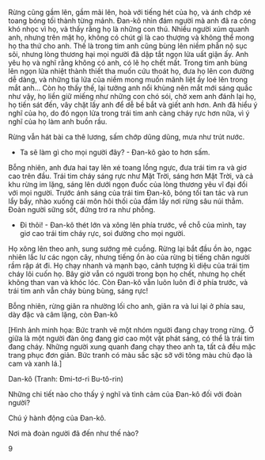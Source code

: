 Rừng cũng gầm lên, gầm mãi lên, hoà với tiếng hét của họ, và ánh chớp xé toang bóng tối thành từng mảnh. Đan-kô nhìn đám người mà anh đã ra công khó nhọc vì họ, và thấy rằng họ là những con thú. Nhiều người xúm quanh anh, nhưng trên mặt họ, không có chút gì là cao thượng và không thể mong họ tha thứ cho anh. Thế là trong tim anh cũng bùng lên niềm phẫn nộ sục sôi, nhưng lòng thương hại mọi người đã dập tắt ngọn lửa uất giận ấy. Anh yêu họ và nghĩ rằng không có anh, có lẽ họ chết mất. Trong tim anh bùng lên ngọn lửa nhiệt thành thiết tha muốn cứu thoát họ, đưa họ lên con đường dễ dàng, và những tia lửa của niềm mong muốn mãnh liệt ấy loé lên trong mắt anh... Còn họ thấy thế, lại tưởng anh nổi khùng nên mắt mới sáng quắc như vậy, họ liền giữ miếng như những con chó sói, chờ xem anh đánh lại họ, họ tiến sát đến, vây chặt lấy anh để dễ bề bắt và giết anh hơn. Anh đã hiểu ý nghĩ của họ, do đó ngọn lửa trong trái tim anh càng cháy rực hơn nữa, vì ý nghĩ của họ làm anh buồn rầu.

Rừng vẫn hát bài ca thê lương, sấm chớp dũng dũng, mưa như trút nước.

- Ta sẽ làm gì cho mọi người đây? - Đan-kô gào to hơn sấm.

Bỗng nhiên, anh đưa hai tay lên xé toang lồng ngực, đưa trái tim ra và giơ cao trên đầu. Trái tim cháy sáng rực như Mặt Trời, sáng hơn Mặt Trời, và cả khu rừng im lặng, sáng lên dưới ngọn đuốc của lòng thương yêu vĩ đại đối với mọi người. Trước ánh sáng của trái tim Đan-kô, bóng tối tan tác và run lẩy bẩy, nhào xuống cái môn hôi thối của đầm lầy nơi rừng sâu núi thẳm. Đoàn người sững sốt, đứng trơ ra như phỗng.

- Đi thôi! - Đan-kô thét lớn và xông lên phía trước, về chỗ của mình, tay giơ cao trái tim cháy rực, soi đường cho mọi người.

Họ xông lên theo anh, sung sướng mê cuồng. Rừng lại bắt đầu ồn ào, ngạc nhiên lắc lư các ngọn cây, nhưng tiếng ồn ào của rừng bị tiếng chân người rầm rập át đi. Họ chạy nhanh và mạnh bạo, cảnh tượng kì diệu của trái tim cháy lôi cuốn họ. Bây giờ vẫn có người trong bọn họ chết, nhưng họ chết không than van và khóc lóc. Còn Đan-kô vẫn luôn luôn đi ở phía trước, và trái tim anh vẫn cháy bùng bùng, sáng rực!

Bỗng nhiên, rừng giãn ra nhường lối cho anh, giãn ra và lui lại ở phía sau, dày đặc và câm lặng, còn Đan-kô

[Hình ảnh minh họa: Bức tranh vẽ một nhóm người đang chạy trong rừng. Ở giữa là một người đàn ông đang giơ cao một vật phát sáng, có thể là trái tim đang cháy. Những người xung quanh đang chạy theo anh ta, tất cả đều mặc trang phục đơn giản. Bức tranh có màu sắc sặc sỡ với tông màu chủ đạo là cam và xanh lá.]

Dan-kô (Tranh: Đmi-tơ-ri Bu-tô-rin)

Những chi tiết nào cho thấy ý nghĩ và tình cảm của Đan-kô đối với đoàn người?

Chú ý hành động của Đan-kô.

Nơi mà đoàn người đã đến như thế nào?

9